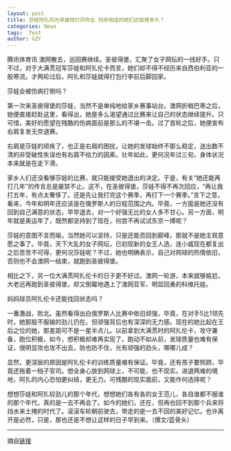 ```yaml
---
layout: post
title: 莎娃阿扎风光早被雨打风吹去 同命相连的她们还能撑多久？
categories: News
tags:  Test
author: GZY
---
```


腾讯体育讯 澳网散去，巡回赛继续。圣彼得堡，汇聚了女子网坛的一线好手。只不过，对于大满贯冠军莎娃和阿扎伦卡而言，她们却不得不经历来自西伯利亚的一股寒流。才两轮过后，阿扎和莎娃就得打包行李前后脚回家。

莎娃会被伤病打倒吗？

第一次来圣彼得堡的莎娃，当然不是单纯地给家乡赛事站台。澳网折戟巴蒂之后，她便直接赶赴这里，看得出，她是多么渴望通过比赛来让自己的状态继续提升。只可惜，美好的愿望在残酷的伤病面前是那么的不堪一击。过了首轮之后，她便宣布右肩复发无奈退赛。

右肩是莎娃的顽疾了，也正是右肩的困扰，让她的发球始终不那么稳定，送出数不清的非受破性失误也有右肩不给力的因素。壮年如此，更何况年过三旬，身体状况本来就是在走下滑。

家乡人们还没看够莎娃的比赛，就只能接受她退出的决定。于是，有关“她还能再打几年”的传言总是屡禁不止。这不，在圣彼得堡，莎娃不得不再次回应，“再让我打五年，有点太奢侈了。还是先让我打完这个赛季，再打下一个赛季。”言下之意，看来，今年和明年还应该是在俄罗斯人的日程范围之内。毕竟，一方面是她还没有回到自己满意的状态，早早退去，对一个好强无比的女人多不甘心。另一方面，明年就是奥运年了，既然都坚持到了现在，何尝不再试试东京一搏呢？

莎娃的意图不言而喻，当然她可以坚持，只是还能否回到巅峰，那就不是她主观意愿之事了。毕竟，天下大乱的女子网坛，已初现新的女王人选，连小威现在都复出之后苦苦不可得，更何况莎娃呢？不过，她也明确表示，自己对网球的热情依旧，否则也不会澳网一结束，就跑到圣彼得堡。

相比之下，另一位大满贯阿扎伦卡的日子更不好过。澳网一轮游，本来就够尴尬，大老远再跑到圣彼得堡，却又倒霉地遇上了澳网亚军、明显回勇的科维托娃。

妈妈球员阿扎伦卡还能找回状态吗？

一番激战，败北。虽然看得出白俄罗斯人比赛中依旧顽强，毕竟，在对手5比1领先时，她那股不服输的劲儿仍在。但顽强背后也有深深的无力感。现在的她比起在王后之位的她，那差距可不是一星半点儿。以前拿到大满贯时的阿扎伦卡，攻守兼备，跑位积极，如今，想积极却难再实现了。跑动不如从前，发球质量也难有保证，很明显攻也攻不出去，防也防不住，光有顽强的劲头，哪哪儿成？

显然，更深层的原因是阿扎伦卡的训练质量难有保证。毕竟，还有孩子要照顾，毕竟还拖着一档子官司。想全身心放到网球上，不可能，也不现实。进退两难的境地，阿扎的内心恐怕更纠结，更无力。可残酷的现实面前，又能作何选择呢？

想想莎娃和阿扎较劲儿的那个年代，想想她们各有各的女王范儿，各自谁都不服谁的那个年代，真的是一去不再会了。如今的她们，还在，但再也回不到那个兵来将挡水来土掩的时代了。滚滚车轮朝前驶去，带走的是一去不回的美好记忆。也许离开是必然，只是，那也还是不想让这样的日子早到来。（撰文/蓝骨头）

*****

摘自[链接](http://new.qq.com/cmsn/20190131/20190131005855.html)